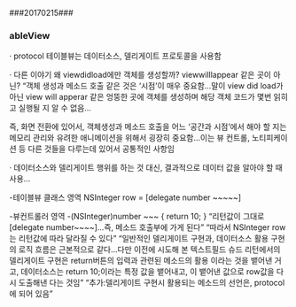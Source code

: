 ###20170215###

### ableView

· protocol
테이블뷰는 데이터소스, 델리게이트 프로토콜을 사용함

· 다른 이야기
왜 viewdidload에만 객체를 생성할까? viewwilllappear 같은 곳이 아닌?
“객체 생성과 메소드 호출 같은 것은 ‘시점’이 매우 중요함…말이 view did load가 아닌 view will apperar 같은 엉뚱한 곳에 객체를 생성하며 해당 객체 코드가 몇번 읽히고 실행될 지 알 수 없음…

즉, 화면 전환에 있어서, 객체생성과 메소드 호출을 어느 ‘공간과 시점’에서 해야 할 지는 메모리 관리와 유려한 애니메이션을 위해서 굉장히 중요함…이는 뷰 컨트롤, 노티피케이션 등 다른 것들을 다루는데 있어서 공통적인 사항임

· 데이터소스와 델리게이트
행위를 하는 것 대신, 결과적으로 데이터 값을 알아야 할 때 사용…

-테이블뷰 클래스 영역
NSInteger row = [delegate number ~~~~~]

-뷰컨트롤러 영역
-(NSInteger)number ~~~
{
return 10;
}
“리턴값이 그대로 [delegate number~~~~]…즉, 메소드 호출부에 가게 된다”
“따라서 NSInteger row는 리턴값에 따라 달라질 수 있다”
“일반적인 델리게이트 구현과, 데이터소스 활용 구현의 로직 흐름은 근본적으로 같다…다만 이전에 시도해 본 텍스트필드 슈드 리턴에서의 델리게이트 구현은 return버튼의 입력과 관련된 메소드의 활용 이라는 것을 뱉어낸 거고, 데이터소스는 return 10;이라는 특정 값을 뱉어내고, 이 뱉어낸 값으로 row값을 다시 도출해낸 다는 것임”
“추가:델리게이트 구현시 활용되는 메소드의 선언은, protocol에 되어 있음”
